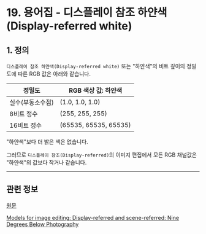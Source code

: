 # 19. 용어집 - 디스플레이 참조 하얀색(Display-referred white)

## 1. 정의
`디스플레이 참조 하얀색(Display-referred white)` 또는 "하얀색"의 비트 깊이의 정밀도에 따른 RGB 값은 아래와 같습니다.

|정밀도|RGB 색상 값: 하얀색|
|---|---|
|실수(부동소수점)|(1.0, 1.0, 1.0)|
|8비트 정수|(255, 255, 255)|
|16비트 정수|(65535, 65535, 65535)|

"하얀색"보다 더 밝은 색은 없습니다.

그러므로 `디스플레이 참조(Display-referred)`의 이미지 편집에서 모든 RGB 채널값은 "하얀색"의 값보다 작거나 같습니다.

***

## 관련 정보

[원문](https://docs.gimp.org/2.10/ko/glossary.html#glossary-display-referred-white)

[Models for image editing: Display-referred and scene-referred: Nine Degrees Below Photography](https://ninedegreesbelow.com/photography/display-referred-scene-referred.html)